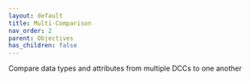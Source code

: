 ```yaml
---
layout: default
title: Multi-Comparison
nav_order: 2
parent: Objectives
has_children: false
---
```


Compare data types and attributes from multiple DCCs to one another
